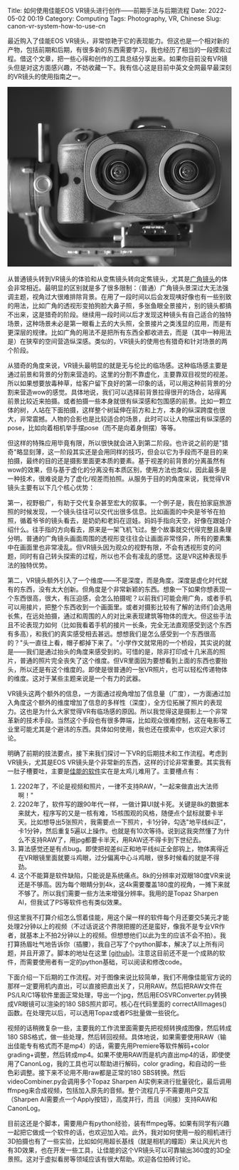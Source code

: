 Title: 如何使用佳能EOS VR镜头进行创作——前期手法与后期流程
Date: 2022-05-02 00:19
Category: Computing
Tags: Photography, VR, Chinese
Slug: canon-vr-system-how-to-use-cn

最近购入了佳能EOS VR镜头，非常惊艳于它的表现能力。但这也是一个相对新的产物，包括前期和后期，有很多新的东西需要学习，我也经历了相当的一段摸索过程。借这个文章，把一些心得和创作的工具总结分享出来。如果你目前没有VR镜头但是对这方面感兴趣，不妨收藏一下。我有信心这是目前中英文全网最早最深刻的VR镜头的使用指南之一。

![Canon VR Lens](images/canon-eos-vr-lens.jpg)

从普通镜头转到VR镜头的体验和从变焦镜头转向定焦镜头，尤其是[广角镜头](/focal-length-in-photography.html)的体会非常相近。最明显的区别就是多了很多限制：（普通）广角镜头景深过大无法强调主题，视角过大很难排除背景。在用了一段时间以后会发现咦好像也有一些别致的用法，比如广角的透视形变拍狗脸大鼻子照，多张鱼眼全景接片，别的镜头都搞不出来，这是猎奇的阶段。继续用一段时间以后才发现这种镜头有自己适合的独特场景，这种场景未必是第一眼看上去的大头照，全景接片之类浅显的应用，而是有更深层的规律。比如广角的用法不是把所有东西全都收进去，而是（其中一种用法是）在狭窄的空间营造纵深感。类似的，VR镜头的使用也有猎奇和针对场景的两个阶段。

从猎奇的角度来说，VR镜头最明显的就是无与伦比的临场感。这种临场感主要是通过前景和背景的分割来营造的。这里的分割不靠虚化，主要靠双目视觉的视差。所以如果想要放毒种草，给客户留下良好的第一印象的话，可以用这种前背景的分割来营造wow的感觉。具体地说，我们可以选择前背景拉得很开的场合，站得离前景比较近来拍摄。或者拍摄一些本身就很有纵深感和包围感的前景。比如一颗立体的树，人站在下面拍摄，这样整个树延伸在前方和上方，本身的纵深跨度也很大，非常震撼。人物的合影也是比较适合的场景，此时可以让人物摆出有纵深感的pose，比如向着相机举手摆pose（而不是向着身侧摆）等等。

但这样的特殊应用毕竟有限，所以很快就会进入到第二阶段。也许说之前的是"猎奇"略显刻薄，这一阶段其实还是会用同样的技巧，但会以它为手段而不是目的来拍摄，最终的目的还是摄影里面更本质的要素。基于视差的前背景的分离虽然有wow的效果，但与基于虚化的分离没有本质区别，使用方法也类似，因此最多是一种技术，很难说是为了虚化/视差而拍照。从服务于目的的角度来说，我觉得VR镜头主要有以下几个核心优势：

第一，视野极广，有助于交代复杂甚至宏大的叙事。一个例子是，我在拍家庭旅游照的时候发现，一个镜头往往可以交代出很多信息。比如画面的中央是爷爷在拍照，循着爷爷的镜头看去，是奶奶和老妈在逗娃。妈妈手指向天空，好像在跟娃介绍什么。往手指的方向看去，原来是一架飞机飞过。整个故事就交代得完整且条理分明。普通的广角镜头画面周围的透视形变往往会让画面非常怪异，所有的要素集中在画面里也非常凌乱。但VR镜头因为观众的视野有限，不会有透视形变的问题，同时有自己转头探索的过程，所以也不会有凌乱的感觉。这是VR这种表现手法的独特优势。

第二，VR镜头额外引入了一个维度——不是深度，而是角度。深度是虚化时代就有的东西，没有太大创新。但角度是个非常新颖的东西。想象一下如果你想表现一个东西很高，很大，有压迫感，会怎么拍摄呢？以前我们可能会用广角，或者手机可以用接片，把整个东西收到一个画面里。或者对摄影比较有了解的法师们会选用长焦，在远处拍摄，通过和周围的人的对比来表现建筑等物体的庞大。但这些手法且不论表现力如何（比如我看着手机的接片一长条，完全无法直观感受到这个东西有多高），和我们的真实感受相去甚远。想想我们是怎么感受到一个东西很高的？"头一直往上看，帽子都掉下来了。"小学作文就常用的一个桥段，其实说的就是——我们是通过抬头的角度来感受到的。可惜的是，除非打印成十几米高的照片，普通的照片完全丧失了这个维度。但VR里面因为要想看到上面的东西也要抬头，所以还是有这个维度的。即使是很普通的一张VR照片，也可以轻松传递物体的维度。这对于某些主题来说是一个有力的武器。

VR镜头这两个额外的信息，一方面通过视角增加了信息量（广度），一方面通过加入角度这个额外的维度增加了信息的多样性（深度），全方位拓展了照片的表现力。这也是为什么大家觉得VR有临场感的原因。所以我觉得这是摄影上一个非常革新的技术手段。当然这个手段也有很多弊端，比如观众很难控制，这在电影等工业里可能尤其是个避讳的东西。具体如何使用，我也还在摸索中，也欢迎大家讨论。

明确了前期的技法要点，接下来我们探讨一下VR的后期技术和工作流程。考虑到VR镜头，尤其是EOS VR镜头是个非常新的东西，这样的讨论非常重要。其实我有一肚子槽要吐，主要是[佳能的软件](/canon-vr-system-pain-points.html)实在是太鸡儿难用了。主要槽点有：

1. 2202年了，不论是视频和照片，一律不支持RAW，"一起来做直出大法师啊！"
2. 2202年了，软件写的跟90年代一样，一做计算UI就卡死。关键是8k的数据本来就大，程序写的又是一核有难，15核围观的风格，随便点个鼠标就要卡半天。比如想导出5张照片，我需要点一下照片，卡1分钟，勾选"地平线纠正"，卡1分钟，然后重复5遍以上操作。也就是有10次等待。说到这我突然懂了为什么不支持RAW了，用jpg都要卡半天，用RAW还不得卡到下世纪去。
3. 算法感觉还是有点bug。即使把视差纠正和地平线纠正全部钩上，物体离得近在VR眼镜里面就要斗鸡眼，过分偏离中心斗鸡眼，很多时候看的就是不得劲。
4. 这个不能算是软件缺陷，只能说是系统痛点。8k的分辨率对双眼180度VR来说还是不够高。因为每个眼睛分到4k，这4k需要覆盖180度的视角，一摊下来就不够了。所以我们需要一些方法来增强分辨率。我用的是Topaz Sharpen AI，但我试了PS等软件也有类似效果。

但这里我不打算介绍怎么惯着佳能，用这个屎一样的软件每个月还要交5美元才能处理2分钟以上的视频（不过话说这个界限把握的还是蛮好，像我不是专业VR作者，就基本上不拍2分钟以上的视频。但想想他们以此为生的应该不会不拍）。我打算扬眉吐气地告诉你（插腰），我自己写了个python脚本，解决了以上所有问题，并且开源了。脚本的地址在这里 [[github]](https://github.com/grapeot/EOSVRConverter)。注意这目前还不是一个成熟的软件，而需要使用者有一定的python基础，可以阅读和修改code。

下面介绍一下后期的工作流程。对于图像来说比较简单，我们不用像佳能官方说的那样一定要用机内直出，可以直接把直出关了，只用RAW。然后把RAW文件在PS/LR/C1等软件里面正常处理，导出一个jpg，然后用EOSVRConverter.py转换成VR眼镜可以渲染的180 SBS照片即可。核心在代码里面的
correctAllImages()函数。在处理完以后，可以选用Topaz或者PS批量做一些锐化。

视频的话稍微复杂一些，主要我的工作流里面需要先把视频转换成图像，然后转成180 SBS格式，做一些处理，然后转回视频。具体地说，如果需要使用RAW（输出佳能专有格式而不是mp4）的话，需要先用Premiere等软件解码+color grading+调整，然后转成mp4。如果不使用RAW而是机内直出mp4的话，即使使用了CanonLog，我的工具也可以帮助进行解码，color grading，和自动的一些色彩调整。接下来不论用不用raw都是正常的180 SBS转换。然后videoCombiner.py会调用多个Topaz Sharpen AI实例来进行批量锐化，最后调用ffmpeg来合成视频，包括加入原先的音频。整个流程几乎不需要用户交互（Sharpen AI需要点一个Apply按钮），高度并行，而且（间接）支持RAW和CanonLog。

目前这还是个脚本，需要用户有python经验，装有ffmpeg等。如果有同学有兴趣一起把它做成一个软件的话，也欢迎加入哈。此外，我对如何使用一般的相机进行3D拍摄也有了一些实验，比如如何用超长基线（就是相机的瞳距）来让风光片也有3D效果，也在开发一些工具，让佳能的这个VR镜头可以可靠输出360度的3D全景照。这对于虚拟看房等领域应该有很大帮助。欢迎各位拍砖讨论。